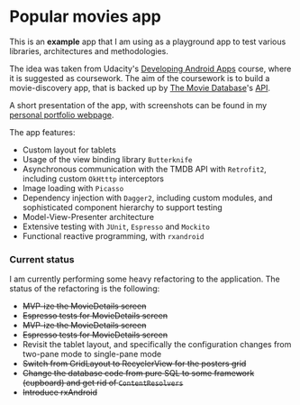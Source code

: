 # Popular movies app

This is an **example** app that I am using as a playground app to test various libraries, architectures and methodologies.

The idea was taken from Udacity's [Developing Android Apps] course, where it is suggested as coursework. The aim of the coursework is to build a movie-discovery app, that is backed up by [The Movie Database]'s [API].

A short presentation of the app, with screenshots can be found in my [personal portfolio webpage].

The app features:

  - Custom layout for tablets
  - Usage of the view binding library ```Butterknife```
  - Asynchronous communication with the TMDB API with ```Retrofit2```, including custom ```OkHtttp``` interceptors
  - Image loading with ```Picasso```
  - Dependency injection with ```Dagger2```, including custom modules, and sophisticated component hierarchy to support testing
  - Model-View-Presenter architecture
  - Extensive testing with ```JUnit```, ```Espresso``` and ```Mockito```
  - Functional reactive programming, with ```rxandroid```


### Current status

I am currently performing some heavy refactoring to the application. The status of the refactoring is the following:

  - ~~MVP-ize the MovieDetails screen~~
  - ~~Espresso tests for MovieDetails screen~~
  - ~~MVP-ize the MovieDetails screen~~
  - ~~Espresso tests for MovieDetails screen~~
  - Revisit the tablet layout, and specifically the configuration changes from two-pane mode to single-pane mode
  - ~~Switch from GridLayout to RecyclerView for the posters grid~~
  - ~~Change the database code from pure SQL to some framework (cupboard) and get rid of ```ContentResolvers```~~
  - ~~Introduce rxAndroid~~



   [Developing Android Apps]: <https://www.udacity.com/course/developing-android-apps--ud853>
   [The Movie Database]: <https://www.themoviedb.org/>
   [API]: <https://www.themoviedb.org/documentation/api>
   [personal portfolio webpage]: <http://www.app-we-go.com/portfolio/popular-movies-app/>